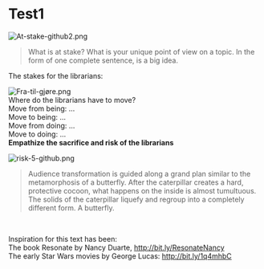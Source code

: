 Test1
=====

![At-stake-github2.png](http://lillylabs.no/wp-content/uploads/sites/4/2014/06/At-stake-github2.png)

> What is at stake? What is your unique point of view on a topic. In the form of one complete sentence, is a big idea.

The stakes for the librarians:
<br />

![Fra-til-gjøre.png](http://lillylabs.no/wp-content/uploads/sites/4/2014/06/Fra-til-gj%C3%B8re.png)
<br />
Where do the librarians have to move?
<br />
Move from being: ...
<br />
Move to being:  ...
<br />
Move from doing: ...
<br />
Move to doing: ... 
<br />
**Empathize the sacrifice and risk of the librarians**

![risk-5-github.png](http://lillylabs.no/wp-content/uploads/sites/4/2014/06/risk-5-github.png)
> Audience transformation is guided along a grand plan similar to the metamorphosis of a butterfly. After the caterpillar creates a hard, protective cocoon, what happens on the inside is almost tumultuous. The solids of the caterpillar liquefy and regroup into a completely different form. A butterfly.

<br />

Inspiration for this text has been: 
<br />
The book Resonate by Nancy Duarte, http://bit.ly/ResonateNancy
<br />
The early Star Wars movies by George Lucas: http://bit.ly/1q4mhbC
